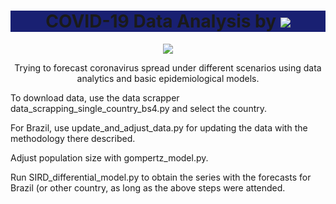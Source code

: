 <h1 align="center" style="background-color: #192072">
  COVID-19 Data Analysis by 
  <span>
    <a href="#" alt="Made with Python 3">
        <img src="https://i.ibb.co/VCz68QL/Screenshot-17.png" />
    </a>
  </span>
</h1>

<p align="center">
    <a href="#" alt="Made with Python 3">
        <img src="https://img.shields.io/badge/made%20with-Python%203-blue?style=flat&logo=python" />
    </a>
</p>

<p align="center">
  Trying to forecast coronavirus spread under different scenarios using data analytics and basic epidemiological models.
  
  To download data, use the data scrapper data_scrapping_single_country_bs4.py and select the country.
  
  For Brazil, use update_and_adjust_data.py for updating the data with the methodology there described.
  
  Adjust population size with gompertz_model.py.
  
  Run SIRD_differential_model.py to obtain the series with the forecasts for Brazil (or other country, as long as the above steps were attended.
  
</p>



